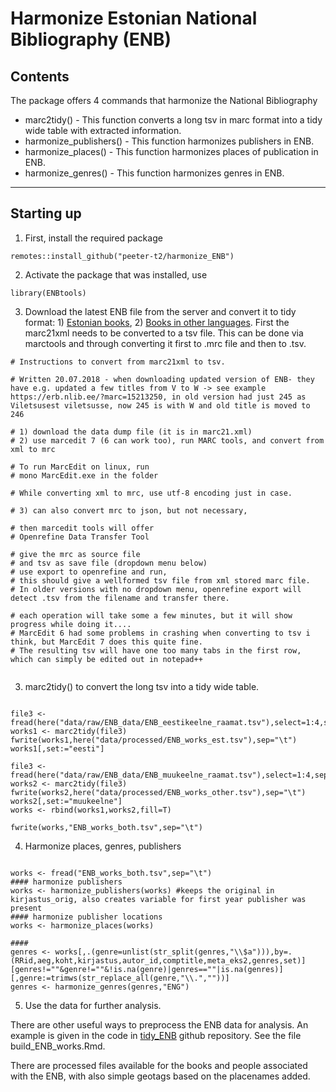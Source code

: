 # Harmonize Estonian National Bibliography (ENB)

## Contents

The package offers 4 commands that harmonize the National Bibliography
- marc2tidy() - This function converts a long tsv in marc format into a tidy wide table with extracted information.
- harmonize_publishers() - This function harmonizes publishers in ENB.
- harmonize_places() - This function harmonizes places of publication in ENB.
- harmonize_genres() - This function harmonizes genres in ENB.

---

## Starting up

1) First, install the required package

```
remotes::install_github("peeter-t2/harmonize_ENB")
```

2) Activate the package that was installed, use 
```
library(ENBtools)
```

3) Download the latest ENB file from the server and convert it to tidy format: 1) [Estonian books](https://data.digar.ee/erb/ERB_eestikeelne_raamat.zip), 2) [Books in other languages](https://data.digar.ee/erb/ERB_muukeelne_raamat.zip). First the marc21xml needs to be converted to a tsv file. This can be done via marctools and through converting it first to .mrc file and then to .tsv.

```
# Instructions to convert from marc21xml to tsv.

# Written 20.07.2018 - when downloading updated version of ENB- they have e.g. updated a few titles from V to W -> see example https://erb.nlib.ee/?marc=15213250, in old version had just 245 as Viletsusest viletsusse, now 245 is with W and old title is moved to 246

# 1) download the data dump file (it is in marc21.xml)
# 2) use marcedit 7 (6 can work too), run MARC tools, and convert from xml to mrc

# To run MarcEdit on linux, run 
# mono MarcEdit.exe in the folder

# While converting xml to mrc, use utf-8 encoding just in case.

# 3) can also convert mrc to json, but not necessary,

# then marcedit tools will offer
# Openrefine Data Transfer Tool

# give the mrc as source file
# and tsv as save file (dropdown menu below)
# use export to openrefine and run,
# this should give a wellformed tsv file from xml stored marc file.
# In older versions with no dropdown menu, openrefine export will detect .tsv from the filename and transfer there.

# each operation will take some a few minutes, but it will show progress while doing it....
# MarcEdit 6 had some problems in crashing when converting to tsv i think, but MarcEdit 7 does this quite fine.
# The resulting tsv will have one too many tabs in the first row, which can simply be edited out in notepad++


```

3) marc2tidy() to convert the long tsv into a tidy wide table.

```

file3 <- fread(here("data/raw/ENB_data/ENB_eestikeelne_raamat.tsv"),select=1:4,sep="\t")
works1 <- marc2tidy(file3)
fwrite(works1,here("data/processed/ENB_works_est.tsv"),sep="\t")
works1[,set:="eesti"]

file3 <- fread(here("data/raw/ENB_data/ENB_muukeelne_raamat.tsv"),select=1:4,sep="\t")
works2 <- marc2tidy(file3)
fwrite(works2,here("data/processed/ENB_works_other.tsv"),sep="\t")
works2[,set:="muukeelne"]
works <- rbind(works1,works2,fill=T)

fwrite(works,"ENB_works_both.tsv",sep="\t")

```


4) Harmonize places, genres, publishers

```

works <- fread("ENB_works_both.tsv",sep="\t")
#### harmonize publishers
works <- harmonize_publishers(works) #keeps the original in kirjastus_orig, also creates variable for first year publisher was present
#### harmonize publisher locations
works <- harmonize_places(works)

####
genres <- works[,.(genre=unlist(str_split(genres,"\\$a"))),by=.(RRid,aeg,koht,kirjastus,autor_id,comptitle,meta_eks2,genres,set)][genres!=""&genre!=""&!is.na(genre)|genres==""|is.na(genres)][,genre:=trimws(str_replace_all(genre,"\\.",""))]
genres <- harmonize_genres(genres,"ENG")
```

5) Use the data for further analysis.

There are other useful ways to preprocess the ENB data for analysis. An example is given in the code in [tidy_ENB](https://github.com/peeter-t2/tidy_ENB) github repository. See the file build_ENB_works.Rmd.

There are processed files available for the books and people associated with the ENB, with also simple geotags based on the placenames added.
